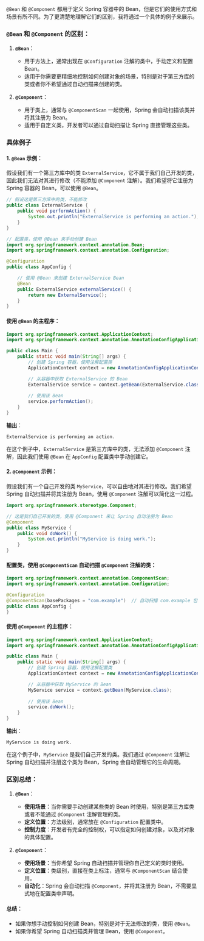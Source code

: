 `@Bean` 和 `@Component` 都用于定义 Spring 容器中的 Bean，但是它们的使用方式和场景有所不同。为了更清楚地理解它们的区别，我将通过一个具体的例子来展示。

### **`@Bean` 和 `@Component` 的区别**：

1. **`@Bean`**：
   - 用于方法上，通常出现在 `@Configuration` 注解的类中，手动定义和配置 Bean。
   - 适用于你需要更精细地控制如何创建对象的场景，特别是对于第三方库的类或者你不希望通过自动扫描来创建的类。

2. **`@Component`**：
   - 用于类上，通常与 `@ComponentScan` 一起使用，Spring 会自动扫描该类并将其注册为 Bean。
   - 适用于自定义类，开发者可以通过自动扫描让 Spring 直接管理这些类。

### **具体例子**

#### 1. **`@Bean` 示例**：
假设我们有一个第三方库中的类 `ExternalService`，它不属于我们自己开发的类，因此我们无法对其进行修改（不能添加 `@Component` 注解）。我们希望将它注册为 Spring 容器的 Bean，可以使用 `@Bean`。

```java
// 假设这是第三方库中的类，不能修改
public class ExternalService {
    public void performAction() {
        System.out.println("ExternalService is performing an action.");
    }
}

// 配置类，使用 @Bean 来手动创建 Bean
import org.springframework.context.annotation.Bean;
import org.springframework.context.annotation.Configuration;

@Configuration
public class AppConfig {

    // 使用 @Bean 来创建 ExternalService Bean
    @Bean
    public ExternalService externalService() {
        return new ExternalService();
    }
}
```

#### 使用 `@Bean` 的主程序：

```java
import org.springframework.context.ApplicationContext;
import org.springframework.context.annotation.AnnotationConfigApplicationContext;

public class Main {
    public static void main(String[] args) {
        // 创建 Spring 容器，使用注解配置类
        ApplicationContext context = new AnnotationConfigApplicationContext(AppConfig.class);

        // 从容器中获取 ExternalService 的 Bean
        ExternalService service = context.getBean(ExternalService.class);
        
        // 使用该 Bean
        service.performAction();
    }
}
```

**输出**：
```
ExternalService is performing an action.
```

在这个例子中，`ExternalService` 是第三方库中的类，无法添加 `@Component` 注解，因此我们使用 `@Bean` 在 `AppConfig` 配置类中手动创建它。

#### 2. **`@Component` 示例**：
假设我们有一个自己开发的类 `MyService`，可以自由地对其进行修改。我们希望 Spring 自动扫描并将其注册为 Bean，使用 `@Component` 注解可以简化这一过程。

```java
import org.springframework.stereotype.Component;

// 这是我们自己开发的类，使用 @Component 来让 Spring 自动注册为 Bean
@Component
public class MyService {
    public void doWork() {
        System.out.println("MyService is doing work.");
    }
}
```

#### 配置类，使用 `@ComponentScan` 自动扫描 `@Component` 注解的类：

```java
import org.springframework.context.annotation.ComponentScan;
import org.springframework.context.annotation.Configuration;

@Configuration
@ComponentScan(basePackages = "com.example")  // 自动扫描 com.example 包下的 @Component
public class AppConfig {
}
```

#### 使用 `@Component` 的主程序：

```java
import org.springframework.context.ApplicationContext;
import org.springframework.context.annotation.AnnotationConfigApplicationContext;

public class Main {
    public static void main(String[] args) {
        // 创建 Spring 容器，使用注解配置类
        ApplicationContext context = new AnnotationConfigApplicationContext(AppConfig.class);

        // 从容器中获取 MyService 的 Bean
        MyService service = context.getBean(MyService.class);
        
        // 使用该 Bean
        service.doWork();
    }
}
```

**输出**：
```
MyService is doing work.
```

在这个例子中，`MyService` 是我们自己开发的类。我们通过 `@Component` 注解让 Spring 自动扫描并注册这个类为 Bean，Spring 会自动管理它的生命周期。

### **区别总结：**

1. **`@Bean`**：
   - **使用场景**：当你需要手动创建某些类的 Bean 时使用，特别是第三方库类或者不能通过 `@Component` 注解管理的类。
   - **定义位置**：方法级别，通常放在 `@Configuration` 配置类中。
   - **控制力度**：开发者有完全的控制权，可以指定如何创建对象，以及对对象的具体配置。

2. **`@Component`**：
   - **使用场景**：当你希望 Spring 自动扫描并管理你自己定义的类时使用。
   - **定义位置**：类级别，直接在类上标注，通常与 `@ComponentScan` 结合使用。
   - **自动化**：Spring 会自动扫描 `@Component`，并将其注册为 Bean，不需要显式地在配置类中声明。

#### 总结：
- 如果你想手动控制如何创建 Bean，特别是对于无法修改的类，使用 `@Bean`。
- 如果你希望 Spring 自动扫描类并管理 Bean，使用 `@Component`。